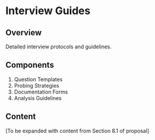 # Interview Guides

## Overview
Detailed interview protocols and guidelines.

## Components
1. Question Templates
2. Probing Strategies
3. Documentation Forms
4. Analysis Guidelines

## Content
[To be expanded with content from Section 8.1 of proposal] 